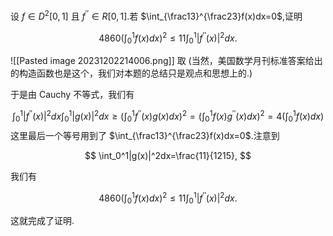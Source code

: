 设 $f\in D^2[0,1]$ 且 $f^{\prime\prime}\in R[0,1]$.若 $\int_{\frac13}^{\frac23}f(x)dx=0$,证明

$$
4860{\left(\int_0^1f(x)dx\right)}^2\leqslant11\int_0^1{\left|f^{\prime\prime}(x)\right|}^2dx.
$$


![[Pasted image 20231202214006.png]]
取 (当然，美国数学月刊标准答案给出的构造函数也是这个，我们对本题的总结只是观点和思想上的.)

于是由 Cauchy 不等式，我们有

$$
\int_0^1|f^{\prime\prime}(x)|^2dx\int_0^1|g(x)|^2dx\geqslant\left(\int_0^1f^{\prime\prime}(x)g(x)dx\right)^2=\left(\int_0^1f(x)g^{\prime\prime}(x)dx\right)^2=4\left(\int_0^1f(x)dx\right)
$$
 这里最后一个等号用到了 $\int_{\frac13}^{\frac23}f(x)dx=0$.注意到

$$
\int_0^1|g(x)|^2dx=\frac{11}{1215},
$$

我们有

$$
4860{\left(\int_{0}^{1}f(x)dx\right)}^{2}\leqslant11\int_{0}^{1}{\left|f^{\prime\prime}(x)\right|}^{2}dx.
$$

这就完成了证明.